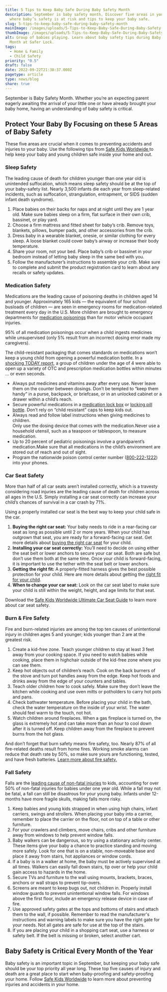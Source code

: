 ```yaml
---
title: 5 Tips to Keep Baby Safe During Baby Safety Month
description: September is baby safety month. Discover five areas in your home
  where baby’s safety is at risk and tips to keep your baby safe.
slug: 5-tips-to-keep-baby-safe-during-baby-safety-month
mainImage: /images/uploads/5-Tips-to-Keep-Baby-Safe-During-Baby-Safety-Month.jpg
thumbImage: /images/uploads/5-Tips-to-Keep-Baby-Safe-During-Baby-Safety-Month.jpg
alt: Group of babies playing. Learn about baby safety tips during Baby Safety
  Month at Safer Lock.
tags:
  - Home & Family
  - Child Safety
priority: "0.5"
draft: false
date: 2022-09-22T21:38:37.000Z
pagetype: article
type: news/blog
share: true
---
```

September is Baby Safety Month. Whether you’re an expecting parent eagerly awaiting the arrival of your little one or have already brought your baby home, having an understanding of baby safety is critical.

## Protect Your Baby By Focusing on these 5 Areas of Baby Safety

These five areas are crucial when it comes to preventing accidents and injuries to your baby. Use the following tips from [Safe Kids Worldwide ](https://www.safekids.org/)to help keep your baby and young children safe inside your home and out.

### Sleep Safety

The leading cause of death for children younger than one year old is unintended suffocation, which means sleep safety should be at the top of your baby-safety list. Nearly 3,500 infants die each year from sleep-related incidents, such as suffocation, strangulation, entrapment, or SIDS (sudden infant death syndrome).

1. Place babies on their backs for naps and at night until they are 1 year old. Make sure babies sleep on a firm, flat surface in their own crib, bassinet, or play yard.
2. Choose a firm mattress and fitted sheet for baby’s crib. Remove toys, blankets, pillows, bumper pads, and other accessories from the crib.
3. Dress baby in a wearable blanket, onesie, or similar clothing for every sleep. A loose blanket could cover baby’s airway or increase their body temperature.
4. Share your room, not your bed. Place baby’s crib or bassinet in your bedroom instead of letting baby sleep in the same bed with you.
5. Follow the manufacturer’s instructions to assemble your crib. Make sure to complete and submit the product registration card to learn about any recalls or safety updates.

### Medication Safety

Medications are the leading cause of poisoning deaths in children aged 14 and younger. Approximately 165 kids — the equivalent of four school busloads of children — are seen in emergency rooms for medication-related treatment every day in the U.S. More children are brought to emergency departments for [medication poisonings](https://www.safekids.org/research-report/keeping-kids-safe-around-medicine-insights-and-implications) than for motor vehicle occupant injuries.

95% of all medication poisonings occur when a child ingests medicines while unsupervised (only 5% result from an incorrect dosing error made my caregivers).

The child-resistant packaging that comes standards on medications won’t keep a young child from opening a powerful medication bottle. In a [shocking TODAY report](https://www.today.com/health/child-safety-caps-do-they-really-protect-your-kids-t14111), a group of children under the age of 4 were able to open up a variety of OTC and prescription medication bottles within minutes … or even seconds.

* Always put medicines and vitamins away after every use. Never leave them on the counter between dosings. Don’t be tempted to “keep them handy” in a purse, backpack, or briefcase, or in an unlocked cabinet or a drawer within a child’s reach.
* Secure powerful medications in a [medication lock box](/products/saferlock-box/) or [locking pill bottle](/products/rxlocking-cap/). Don’t rely on “child resistant” caps to keep kids out.
* Always read and follow label instructions when giving medicines to children.\
  Only use the dosing device that comes with the medication.Never use a household utensil, such as a teaspoon or tablespoon, to measure medication.
* Up to 20 percent of pediatric poisonings involve a grandparent’s medication.Make sure that all medications in the child’s environment are stored out of reach and out of sight.
* Program the nationwide poison control center number ([800-222-1222](<tel: 8002221222>)) into your phones.

### Car Seat Safety

More than half of all car seats aren’t installed correctly, which is a travesty considering road injuries are the leading cause of death for children across all ages in the U.S. Simply installing a car seat correctly can increase your child’s chances of survival in a car crash by 71%.

Using a properly installed car seat is the best way to keep your child safe in the car.

1. **Buying the right car seat:** Your baby needs to ride in a rear-facing car seat as long as possible until 2 or more years. When your child has outgrown that seat, you are ready for a forward-facing car seat. Get more details about [buying the right car seat](https://www.safekids.org/tip/buying-right-car-seat) for your child.
2. **Installing your car seat correctly:** You’ll need to decide on using either the seat belt or lower anchors to secure your car seat. Both are safe but don’t use them both at the same time. Once your child is forward-facing, it is important to use the tether with the seat belt or lower anchors.
3. **Getting the right fit:** A properly-fitted harness gives the best possible protection for your child. Here are more details about getting the [right fit for your child](https://www.safekids.org/tip/right-fit-your-childs-car-seat).
4. **When to change your car seat:** Look on the car seat label to make sure your child is still within the weight, height, and age limits for that seat.

Download the [Safe Kids Worldwide Ultimate Car Seat Guide](https://ucsg.safekids.org/) to learn more about car seat safety.

### Burn & Fire Safety

Fire and burn-related injuries are among the top ten causes of unintentional injury in children ages 5 and younger; kids younger than 2 are at the greatest risk.

1. Create a kid-free zone. Teach younger children to stay at least 3 feet away from your cooking space. If you need to watch babies while cooking, place them in highchair outside of the kid-free zone where you can see them.
2. Keep hot objects out of children’s reach. Cook on the back burners of the stove and turn pot handles away from the edge. Keep hot foods and drinks away from the edge of your counters and tables.
3. Teach older children how to cook safely. Make sure they don’t leave the kitchen while cooking and use oven mitts or potholders to carry hot pots and pans.
4. Check bathwater temperature. Before placing your child in the bath, check the water temperature on the inside of your wrist. The water should feel warm to the touch, not hot.
5. Watch children around fireplaces. When a gas fireplace is turned on, the glass is extremely hot and can take more than an hour to cool down after it is turned off. Keep children away from the fireplace to prevent burns from the hot glass.

And don’t forget that burn safety means fire safety, too. Nearly 87% of all fire-related deaths result from home fires. Working smoke alarms can reduce that death rate by 50%, so make sure yours are functioning, tested, and have fresh batteries. [Learn more about fire safety.](https://www.safekids.org/fire)

### Fall Safety

Falls are the [leading cause of non-fatal injuries](https://stacks.cdc.gov/view/cdc/5155?CDC_AA_refVal=https%3A%2F%2Fwww.cdc.gov%2Fsafechild%2Fchild_injury_data.html) to kids, accounting for over 50% of non-fatal injuries for babies under one year old. While a fall may not be fatal, a fall can still be disastrous for your young baby. Infants under 12-months have more fragile skulls, making falls more risky.

1. Keep babies and young kids strapped in when using high chairs, infant carriers, swings and strollers. When placing your baby into a carrier, remember to place the carrier on the floor, not on top of a table or other furniture.
2. For your crawlers and climbers, move chairs, cribs and other furniture away from windows to help prevent window falls.
3. Baby walkers can be dangerous, so try using a stationary activity center. These items give your baby a chance to practice standing and moving more safely. Look for one that is on a stable, non-moveable base and place it away from stairs, hot appliances or window cords.
4. If a baby is in a walker at home, the baby must be actively supervised at all times. Walkers can easily fall down stairs, tip over or help your child gain access to hazards in the home.
5. Secure TVs and furniture to the wall using mounts, brackets, braces, anchors or wall straps to prevent tip-overs.
6. Screens are meant to keep bugs out, not children in. Properly install window guards to prevent unintentional window falls. For windows above the first floor, include an emergency release device in case of fire.
7. Use approved safety gates at the tops and bottoms of stairs and attach them to the wall, if possible. Remember to read the manufacturer's instructions and warning labels to make sure you have the right gate for your needs. Not all gates are safe for use at the top of the stairs.
8. If you are placing your child in a shopping cart seat, use a harness or safety belt. If the belt is missing or broken, select another cart.

## Baby Safety is Critical Every Month of the Year

Baby safety is an important topic in September, but keeping your baby safe should be your top priority all year long. These top five causes of injury and death are a great place to start when baby-proofing and safety-proofing your home. Follow [Safe Kids Worldwide](https://www.safekids.org/) to learn more about preventing injuries and accidents in your home.